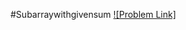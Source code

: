 #Subarraywithgivensum
[![Problem Link]](https://practice.geeksforgeeks.org/problems/subarray-with-given-sum-1587115621/1)